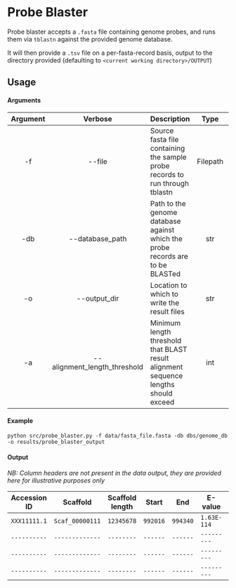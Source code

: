 # Probe Blaster

Probe blaster accepts a `.fasta` file containing genome probes, and runs them via `tblastn` against the 
provided genome database.

It will then provide a `.tsv` file on a per-fasta-record basis, output to the directory provided 
(defaulting to `<current working directory>/OUTPUT`)

## Usage

#### Arguments

| Argument | Verbose | Description | Type | Required | Default |
|:--------:|:-------:| ----------- |:----:|:--------:|:-------:|
| -f       | --file  | Source fasta file containing the sample probe records to run through tblastn | Filepath | True | N/A |
| -db      | --database_path | Path to the genome database against which the probe records are to be BLASTed | str |True | N/A |
| -o       | --output_dir | Location to which to write the result files | str | False | _current_working_directory_/OUTPUT |
| -a       | --alignment_length_threshold | Minimum length threshold that BLAST result alignment sequence lengths should exceed | int | False | 400 | 

#### Example

``
python src/probe_blaster.py -f data/fasta_file.fasta -db dbs/genome_db -o results/probe_blaster_output
``

#### Output

_NB: Column headers are not present in the data output, they are provided here for illustrative purposes only_


| Accession ID | Scaffold | Scaffold length | Start | End | E-value | Alignment length | Acc. Seq | Scaffold Alignment | Frame |
| ------------ | -------- | --------------- | ----- | --- | ------- | ---------------- | -------- | ------------------ | ----- |
| `XXX11111.1` | `Scaf_00000111` | `12345678` | `992016` | `994340` | `1.63E-114` | `797` | `MVLDLKDCFFSIPLAEQDRE...` | `LILDLKDCFFTIPLHPDD...` | `1` |
| `----------` | `-------------` | `--------` | `------` | `------` | `---------` | `---` | `-----------------------` | `---------------------` | `-` |
| `----------` | `-------------` | `--------` | `------` | `------` | `---------` | `---` | `-----------------------` | `---------------------` | `-` |
| `----------` | `-------------` | `--------` | `------` | `------` | `---------` | `---` | `-----------------------` | `---------------------` | `-` |

